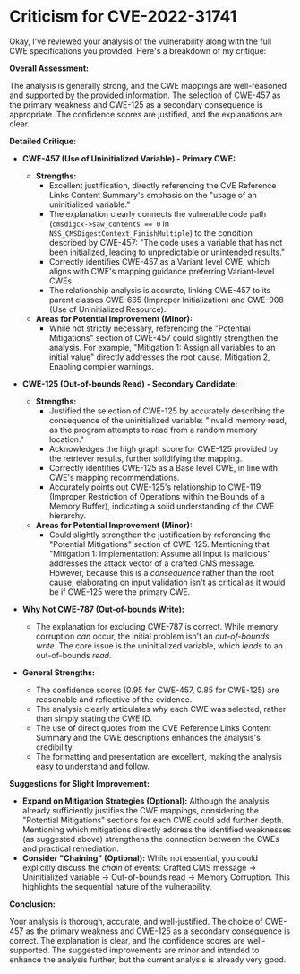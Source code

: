 # Criticism for CVE-2022-31741

Okay, I've reviewed your analysis of the vulnerability along with the full CWE specifications you provided. Here's a breakdown of my critique:

**Overall Assessment:**

The analysis is generally strong, and the CWE mappings are well-reasoned and supported by the provided information. The selection of CWE-457 as the primary weakness and CWE-125 as a secondary consequence is appropriate. The confidence scores are justified, and the explanations are clear.

**Detailed Critique:**

*   **CWE-457 (Use of Uninitialized Variable) - Primary CWE:**
    *   **Strengths:**
        *   Excellent justification, directly referencing the CVE Reference Links Content Summary's emphasis on the "usage of an uninitialized variable."
        *   The explanation clearly connects the vulnerable code path (`cmsdigcx->saw_contents == 0` in `NSS_CMSDigestContext_FinishMultiple`) to the condition described by CWE-457: "The code uses a variable that has not been initialized, leading to unpredictable or unintended results."
        *   Correctly identifies CWE-457 as a Variant level CWE, which aligns with CWE's mapping guidance preferring Variant-level CWEs.
        *   The relationship analysis is accurate, linking CWE-457 to its parent classes CWE-665 (Improper Initialization) and CWE-908 (Use of Uninitialized Resource).
    *   **Areas for Potential Improvement (Minor):**
        *   While not strictly necessary, referencing the "Potential Mitigations" section of CWE-457 could slightly strengthen the analysis.  For example, "Mitigation 1: Assign all variables to an initial value" directly addresses the root cause. Mitigation 2, Enabling compiler warnings.

*   **CWE-125 (Out-of-bounds Read) - Secondary Candidate:**
    *   **Strengths:**
        *   Justified the selection of CWE-125 by accurately describing the consequence of the uninitialized variable: "invalid memory read, as the program attempts to read from a random memory location."
        *   Acknowledges the high graph score for CWE-125 provided by the retriever results, further solidifying the mapping.
        *   Correctly identifies CWE-125 as a Base level CWE, in line with CWE's mapping recommendations.
        *   Accurately points out CWE-125's relationship to CWE-119 (Improper Restriction of Operations within the Bounds of a Memory Buffer), indicating a solid understanding of the CWE hierarchy.
    *   **Areas for Potential Improvement (Minor):**
        *    Could slightly strengthen the justification by referencing the "Potential Mitigations" section of CWE-125. Mentioning that "Mitigation 1: Implementation: Assume all input is malicious" addresses the attack vector of a crafted CMS message.  However, because this is a *consequence* rather than the root cause, elaborating on input validation isn't as critical as it would be if CWE-125 were the primary CWE.

*   **Why Not CWE-787 (Out-of-bounds Write):**
    *   The explanation for excluding CWE-787 is correct. While memory corruption *can* occur, the initial problem isn't an *out-of-bounds write*. The core issue is the uninitialized variable, which *leads* to an out-of-bounds *read*.

*   **General Strengths:**
    *   The confidence scores (0.95 for CWE-457, 0.85 for CWE-125) are reasonable and reflective of the evidence.
    *   The analysis clearly articulates *why* each CWE was selected, rather than simply stating the CWE ID.
    *   The use of direct quotes from the CVE Reference Links Content Summary and the CWE descriptions enhances the analysis's credibility.
    *   The formatting and presentation are excellent, making the analysis easy to understand and follow.

**Suggestions for Slight Improvement:**

*   **Expand on Mitigation Strategies (Optional):** Although the analysis already sufficiently justifies the CWE mappings, considering the "Potential Mitigations" sections for each CWE could add further depth. Mentioning which mitigations directly address the identified weaknesses (as suggested above) strengthens the connection between the CWEs and practical remediation.
*   **Consider "Chaining" (Optional):** While not essential, you could explicitly discuss the *chain* of events:  Crafted CMS message -> Uninitialized variable -> Out-of-bounds read -> Memory Corruption. This highlights the sequential nature of the vulnerability.

**Conclusion:**

Your analysis is thorough, accurate, and well-justified. The choice of CWE-457 as the primary weakness and CWE-125 as a secondary consequence is correct. The explanation is clear, and the confidence scores are well-supported. The suggested improvements are minor and intended to enhance the analysis further, but the current analysis is already very good.